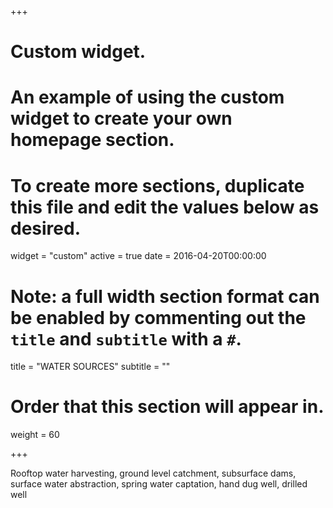 +++
# Custom widget.
# An example of using the custom widget to create your own homepage section.
# To create more sections, duplicate this file and edit the values below as desired.
widget = "custom"
active = true
date = 2016-04-20T00:00:00

# Note: a full width section format can be enabled by commenting out the `title` and `subtitle` with a `#`.
title = "WATER SOURCES"
subtitle = ""

# Order that this section will appear in.
weight = 60

+++

Rooftop water harvesting, ground level catchment, subsurface dams, surface water abstraction, spring water captation, hand dug well, drilled well